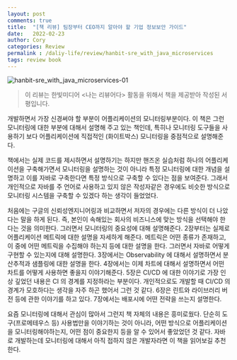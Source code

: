 ```yaml
---
layout: post
comments: true
title:  "[책 리뷰] 팀장부터 CEO까지 알아야 할 기업 정보보안 가이드"
date:   2022-02-23
author: Cory
categories: Review
permalink : /daliy-life/review/hanbit-sre_with_java_microservices
tags: review book
---
```


<img src="https://lh3.googleusercontent.com/pw/AM-JKLWyEz21hYtfN2bI74WmL21NTaJ-rg01s8InR1FObWk_hTsWNOUHzZYbrdCOB6yw4n7bdoRGrzVWmB2QOJAiDKTH6YRm_Y6rXedEAvhk0JBM7amfdVxzAN9rbTzBD4T5wc1NNQoLYR6xWbuiWOv2w_Uw=w2296-h1724-no?authuser=0" alt="hanbit-sre_with_java_microservices-01">

> 이 리뷰는 한빛미디어 <나는 리뷰어다> 활동을 위해서 책을 제공받아 작성된 서평입니다.

개발하면서 가장 신경써야 할 부분이 어플리케이션의 모니터링부분이다. 이 책은  그런 모니터링에 대한 부분에 대해서 설명해 주고 있는 책인데, 특히나 모니터링 도구들을 사용하기 보다 어플리케이션에 직접적인 (화이트박스) 모니터링을 중점적으로 설명해준다.

책에서는 실제 코드를 제시하면서 설명하기는 하지만 핸즈온 실습처럼 하나의 어플리케이션을 구축해가면서 모니터링을 설명하는 것이 아니라 특정 모니터링에 대한 개념을 설명하고 이를 자바로 구축한다면 특정 방식으로 구축할 수 있다는 점을 보여준다. 그래서 개인적으로 자바를 주 언어로 사용하고 있지 않은 작성자같은 경우에도 비슷한 방식으로 모니터링 시스템을 구축할 수 있겠다 하는 생각이 들었었다.

처음에는 구글의 신뢰성엔지니어링과 비교하면서 저자의 경우에는 다른 방식이 더 나았다는 말을 하게 된다. 즉, 본인이 속해있는 회사의 비즈니스에 맞는 방식을 선택해야 한다는 것을 의미한다. 그러면서 모니터링의 중요성에 대해 설명해준다. 2장부터는 실제로 어플리케이션 메트릭에 대한 설명을 자세하게 해준다. 메트릭은 어떤 종류가 존재하고, 이 중에 어떤 메트릭을 수집해야 하는지 등에 대한 설명을 한다. 그러면서 자바로 어떻게 구현할 수 있는지에 대해 설명한다. 3장에서는 Observability 에 대해서 설명하면서 분산추적과 샘플링에 대한 설명을 한다. 4장에서는 이제 차트에 대해서 설명하면서 어떤 차트를 어떻게 사용하면 좋을지 이야기해준다. 5장은 CI/CD 에 대한 이야기로 가장 인상 깊었던 내용은 CI 의 경계를 지정하라는 부분이다. 개인적으로도 개발할 때 CI/CD 의 경계가 모호하다는 생각을 자주 하곤 했어서 그런 것 같다. 6장은 린트와 라이브러리 버전 등에 관한 이야기를 하고 있다. 7장에서는 배포시에 어떤 전략을 쓰는지 설명한다.

요즘 모니터링에 대해서 관심이 많아서 그런지 책 자체의 내용은 흥미로웠다. 단순히 도구(프로메테우스 등) 사용법만을 이야기하는 것이 아니라, 어떤 방식으로 어플리케이션을 모니터링해야하는지, 어떤 점이 중요한지 등을 알 수 있어서 좋았었던 것 같다. 자바로 개발하는데 모니터링에 대해서 아직 접하지 않은 개발자라면 이 책을 읽어보길 추천한다. 
